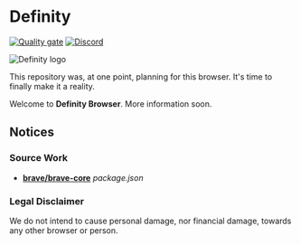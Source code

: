 # Definity
[![Quality gate](https://sonarcloud.io/api/project_badges/quality_gate?project=DefinityBrowser_Definity)](https://sonarcloud.io/dashboard?id=DefinityBrowser_Definity) [![Discord](https://img.shields.io/discord/823037233694638131?color=7289DA)](https://discord.gg/vHCPCp7xKH)

![Definity logo](https://user-images.githubusercontent.com/26027089/111917587-20158080-8a57-11eb-9f14-e7f4b3bb149a.png)

This repository was, at one point, planning for this browser. It's time to finally make it a reality.

Welcome to **Definity Browser**. More information soon.

## Notices
### Source Work
* **[brave/brave-core](https://github.com/brave/brave-core)** *package.json*

### Legal Disclaimer
We do not intend to cause personal damage, nor financial damage, towards any other browser or person.

